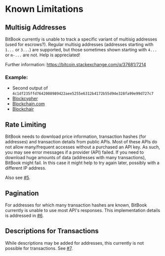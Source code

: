 # Known Limitations
## Multisig Addresses
BitBook currently is unable to track a specific variant of multisig addresses
(used for escrows?).
Regular multisig addresses (addresses starting with `1...` or `3...`) are supported,
but those sometimes shown starting with `4...` or `m-...` are not. Help is appreciated!


Further information: https://bitcoin.stackexchange.com/q/37681/7214
### Example:
* Second output of `4c1df235ffd7642008989422aee5255e6312b4172b55d94e328fa99e99d727c7`
* [Blockcypher](https://live.blockcypher.com/btc/tx/4c1df235ffd7642008989422aee5255e6312b4172b55d94e328fa99e99d727c7/)
* [Blockchain.com](https://www.blockchain.com/btc/tx/4c1df235ffd7642008989422aee5255e6312b4172b55d94e328fa99e99d727c7)
* [Blockchair](https://blockchair.com/bitcoin/transaction/4c1df235ffd7642008989422aee5255e6312b4172b55d94e328fa99e99d727c7)

## Rate Limiting
BitBook needs to download price information, transaction hashes (for addresses) and transaction details from public APIs.
Most of these APIs do not allow many/frequent accesses without a purchased an API key.
As such, you may see error messages if a provider (API) failed.
If you need to download huge amounts of data (addresses with many transactions), BitBook might fail.
In this case it might help to try again later, possibly with a different IP address.

Also see [#5](https://github.com/C-Otto/BitBook/issues/5).

## Pagination
For addresses for which many transaction hashes are known, BitBook currently is unable to use most API's responses.
This implementation details is addressed in [#6](https://github.com/C-Otto/BitBook/issues/6).

## Descriptions for Transactions
While descriptions may be added for addresses, this currently is not possible for transactions.
See [#7](https://github.com/C-Otto/BitBook/issues/7).